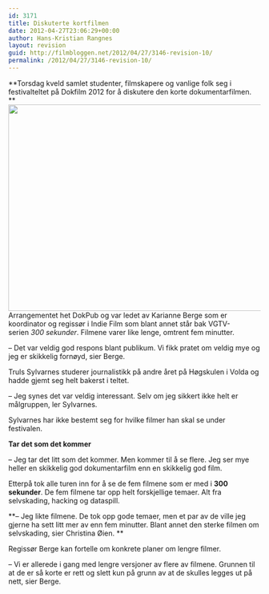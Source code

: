 ```yaml
---
id: 3171
title: Diskuterte kortfilmen
date: 2012-04-27T23:06:29+00:00
author: Hans-Kristian Rangnes
layout: revision
guid: http://filmbloggen.net/2012/04/27/3146-revision-10/
permalink: /2012/04/27/3146-revision-10/
---
```

**Torsdag kveld samlet studenter, filmskapere og vanlige folk seg i festivalteltet på Dokfilm 2012 for å diskutere den korte dokumentarfilmen.  
** <a href="http://filmbloggen.net/2012/04/27/3146/sony-dsc-3/" rel="attachment wp-att-3147"><img class="alignnone size-large wp-image-3147" src="http://filmbloggen.net/wp-content/uploads//2012/04/dokpub-620x412.jpg" alt="" width="620" height="412" /></a>  
Arrangementet het DokPub og var ledet av Karianne Berge som er koordinator og regissør i Indie Film som blant annet står bak VGTV-serien _300 sekunder_. Filmene varer like lenge, omtrent fem minutter.

&#8211; Det var veldig god respons blant publikum. Vi fikk pratet om veldig mye og jeg er skikkelig fornøyd, sier Berge.

Truls Sylvarnes studerer journalistikk på andre året på Høgskulen i Volda og hadde gjemt seg helt bakerst i teltet.

&#8211; Jeg synes det var veldig interessant. Selv om jeg sikkert ikke helt er målgruppen, ler Sylvarnes.

Sylvarnes har ikke bestemt seg for hvilke filmer han skal se under festivalen.

**Tar det som det kommer**

&#8211; Jeg tar det litt som det kommer. Men kommer til å se flere. Jeg ser mye heller en skikkelig god dokumentarfilm enn en skikkelig god film.

Etterpå tok alle turen inn for å se de fem filmene som er med i **300 sekunder**. De fem filmene tar opp helt forskjellige temaer. Alt fra selvskading, hacking og dataspill.

**&#8211; Jeg likte filmene. De tok opp gode temaer, men et par av de ville jeg gjerne ha sett litt mer av enn fem minutter. Blant annet den sterke filmen om selvskading, sier Christina Øien. **

Regissør Berge kan fortelle om konkrete planer om lengre filmer.

&#8211; Vi er allerede i gang med lengre versjoner av flere av filmene. Grunnen til at de er så korte er rett og slett kun på grunn av at de skulles legges ut på nett, sier Berge.